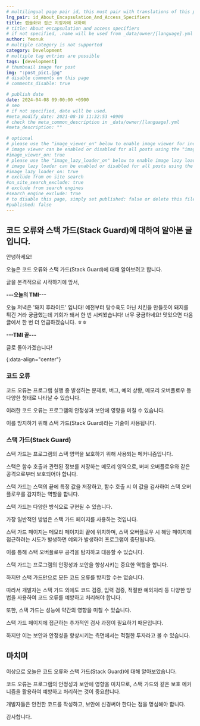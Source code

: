 ```yaml
---
# multilingual page pair id, this must pair with translations of this page. (This name must be unique)
lng_pair: id_About_Encapsulation_And_Access_Specifiers
title: 캡슐화와 접근 지정자에 대하여
# title: About encapsulation and access specifiers
# if not specified, .name will be used from _data/owner/[language].yml
author: Yeonuk
# multiple category is not supported
category: Development
# multiple tag entries are possible
tags: [development]
# thumbnail image for post
img: ":post_pic1.jpg"
# disable comments on this page
# comments_disable: true

# publish date
date: 2024-04-08 09:00:00 +0900
# seo
# if not specified, date will be used.
#meta_modify_date: 2021-08-10 11:32:53 +0900
# check the meta_common_description in _data/owner/[language].yml
#meta_description: ""

# optional
# please use the "image_viewer_on" below to enable image viewer for individual pages or posts (_posts/ or [language]/_posts folders).
# image viewer can be enabled or disabled for all posts using the "image_viewer_posts: true" setting in _data/conf/main.yml.
#image_viewer_on: true
# please use the "image_lazy_loader_on" below to enable image lazy loader for individual pages or posts (_posts/ or [language]/_posts folders).
# image lazy loader can be enabled or disabled for all posts using the "image_lazy_loader_posts: true" setting in _data/conf/main.yml.
#image_lazy_loader_on: true
# exclude from on site search
#on_site_search_exclude: true
# exclude from search engines
#search_engine_exclude: true
# to disable this page, simply set published: false or delete this file
#published: false
---
```


<!-- outline-start -->

## 코드 오류와 스택 가드(Stack Guard)에 대하여 알아본 글입니다.

안녕하세요!

오늘은 코드 오류와 스택 가드(Stack Guard)에 대해 알아보려고 합니다.

글을 본격적으로 시작하기에 앞서,

**---오늘의 TMI---**

오늘 저녁은 '돼지 후라이드' 입니다! 예전부터 탕수육도 아닌 치킨을 만들듯이 돼지를 튀긴 거라 궁금했는데 기회가 돼서 한 번 시켜봤습니다! 너무 궁금하네요! 맛있으면 다음 글에서 한 번 더 언급하겠습니다. ㅎㅎ

**---TMI 끝---**

글로 돌아가겠습니다!

{:data-align="center"}

<!-- outline-end -->

### 코드 오류

코드 오류는 프로그램 실행 중 발생하는 문제로, 버그, 예외 상황, 메모리 오버플로우 등 다양한 형태로 나타날 수 있습니다.

이러한 코드 오류는 프로그램의 안정성과 보안에 영향을 미칠 수 있습니다.

이를 방지하기 위해 스택 가드(Stack Guard)라는 기술이 사용됩니다.

### 스택 가드(Stack Guard)

스택 가드는 프로그램의 스택 영역을 보호하기 위해 사용되는 메커니즘입니다.

스택은 함수 호출과 관련된 정보를 저장하는 메모리 영역으로, 버퍼 오버플로우와 같은 공격으로부터 보호되어야 합니다.

스택 가드는 스택의 끝에 특정 값을 저장하고, 함수 호출 시 이 값을 검사하여 스택 오버플로우를 감지하는 역할을 합니다.

스택 가드는 다양한 방식으로 구현될 수 있습니다.

가장 일반적인 방법은 스택 가드 페이지를 사용하는 것입니다.

스택 가드 페이지는 메모리 페이지의 끝에 위치하며, 스택 오버플로우 시 해당 페이지에 접근하려는 시도가 발생하면 예외가 발생하여 프로그램이 중단됩니다.

이를 통해 스택 오버플로우 공격을 탐지하고 대응할 수 있습니다.

스택 가드는 프로그램의 안정성과 보안을 향상시키는 중요한 역할을 합니다.

하지만 스택 가드만으로 모든 코드 오류를 방지할 수는 없습니다.

따라서 개발자는 스택 가드 외에도 코드 검증, 입력 검증, 적절한 예외처리 등 다양한 방법을 사용하여 코드 오류를 예방하고 처리해야 합니다.

또한, 스택 가드는 성능에 약간의 영향을 미칠 수 있습니다.

스택 가드 페이지에 접근하는 추가적인 검사 과정이 필요하기 때문입니다.

하지만 이는 보안과 안정성을 향상시키는 측면에서는 적절한 투자라고 볼 수 있습니다.

## 마치며

이상으로 오늘은 코드 오류와 스택 가드(Stack Guard)에 대해 알아보았습니다.

코드 오류는 프로그램의 안정성과 보안에 영향을 미치므로, 스택 가드와 같은 보호 메커니즘을 활용하여 예방하고 처리하는 것이 중요합니다.

개발자들은 안전한 코드를 작성하고, 보안에 신경써야 한다는 점을 명심해야 합니다.

감사합니다.
